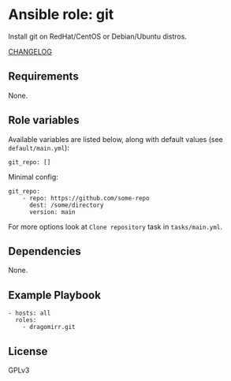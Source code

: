 # Ansible role: git

Install git on RedHat/CentOS or Debian/Ubuntu distros.

[CHANGELOG](./CHANGELOG.md)

## Requirements

None.

## Role variables

Available variables are listed below, along with default values (see `default/main.yml`):

    git_repo: []

Minimal config:

    git_repo:
        - repo: https://github.com/some-repo
          dest: /some/directory
          version: main

For more options look at `Clone repository` task in `tasks/main.yml`.

## Dependencies

None.

## Example Playbook

    - hosts: all
      roles:
        - dragomirr.git

## License

GPLv3
